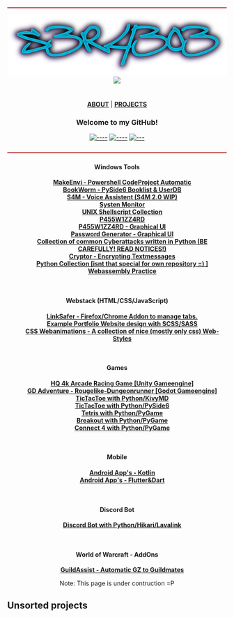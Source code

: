 
[![-----------------------------------------------------](https://github.com/sera619/sera619/blob/main/coloredred.png?raw=true)](#-)


<p align='center'>
<img align='center' src="https://github.com/sera619/Foxy/blob/master/Assets/CORE/Images/UI/LOGO.png?raw=true"></img>
<img align='center' src="https://github.blog/wp-content/uploads/2022/03/1200x630-GitHub-1.png?resize=1600%2C850"></img>
</p>
<strong><h1 align='center'></h1></strong>
<p align="center">
<strong><a href="https://www.hackzor.de/aboutme">ABOUT</a></strong>
|
<strong><a href='https://www.hackzor.de/about/more'>PROJECTS</a></strong>
<strong><h3 align='center'>Welcome to my GitHub!</h3></strong>
</p>
<center>

[![----](https://img.shields.io/badge/YouTube-red?style=for-the-badge&logo=youtube&link=http://https://www.youtube.com/channel/UCJLXwZV5Kk4XRF6TSY_iPgQ&link=http://right)](https://www.youtube.com/channel/UCJLXwZV5Kk4XRF6TSY_iPgQ)
[![----](https://img.shields.io/badge/Codepen-grey?style=for-the-badge&logo=codepen&link=http://left&link=http://right)](https://codepen.io/sera619)
[![---](https://img.shields.io/badge/TryHackMe-darkred?style=for-the-badge&logo=tryhackme&link=http://left&link=http://right)](https://tryhackme.com/p/S3R43o3)

[![-----------------------------------------------------](https://github.com/sera619/sera619/blob/main/coloredred.png?raw=true)](#-)

</center>
<strong><h4 align='center'>Windows Tools</h4></strong>
<p align='center'>
<ul align="center" style="list-style:none; align-items:center; text-align:center;">
<li><strong><a href='https://github.com/sera619/MakeEnvi-Powershell'>MakeEnvi - Powershell CodeProject Automatic</a></strong></li>
<li><strong><a href='https://github.com/sera619/Bookworm-Bookmanagementsystem'>BookWorm - PySide6 Booklist & UserDB</a></strong></li>
<li><strong><a href='https://github.com/sera619/VoiceAssistent'>S4M - Voice Assistent <a href='https://github.com/sera619/S4M-2.0'>(S4M 2.0 WIP)</a></a></strong></li>
<li><strong><a href='https://github.com/sera619/system-manager-python'>Systen Monitor</a></strong></li>
<li><strong><a href='https://github.com/sera619/BashDIC'>UNIX Shellscript Collection</a></strong></li>
<li><strong><a href='https://github.com/sera619/PasswordManager'>P455W1ZZ4RD</a></strong></li>
<li><strong><a href='https://github.com/sera619/PassWizzard-GUI'>P455W1ZZ4RD - Graphical UI</a></strong></li>
<li><strong><a href="https://github.com/sera619/PasswordGenerator">Password Generator - Graphical UI</a></strong></li>
<li><strong><a href='https://github.com/sera619/PandorasBox---HackWithPython'>Collection of common Cyberattacks written in Python (BE CAREFULLY! READ NOTICES!)</a></strong></li>
<li><strong><a href='https://github.com/sera619/Cryptor-MessageEncryption'>Cryptor - Encrypting Textmessages</a></strong></li>
<li><strong><a href='https://github.com/sera619/Python-Collection'>Python Collection [isnt that special for own repository =) ]</a></strong></li>
<li><strong><a href='https://github.com/sera619/WebAssembly-Example'>Webassembly Practice</a></strong></li>
</ul>
<br>
<strong><h4 align='center'>Webstack (HTML/CSS/JavaScript)</h4></strong>
<ul align="center" style="list-style:none; align-items:center; text-align:center;">
<li><strong><a href='https://github.com/sera619/LinkSafer-FireFox'>LinkSafer - Firefox/Chrome Addon to manage tabs.</a></strong></li>
<li><strong><a href='https://github.com/sera619/Portfolio-SASS'>Example Portfolio Website design with SCSS/SASS</a></strong></li>
<li><strong><a href='https://github.com/sera619/PureCSS-Animations'>CSS Webanimations - A collection of nice (mostly only css) Web-Styles</a></strong></li>
</ul>
<br>
<strong><h4 align='center'>Games</h4></strong>
<ul align="center" style="list-style:none; align-items:center; text-align:center;">
<li><strong><a href='https://github.com/sera619/2Race-3DRacingGame-Unity'>HQ 4k Arcade Racing Game [Unity Gameengine]</a></strong></li>
<li><strong><a href='https://github.com/sera619/GD-Adventure-Godot'>GD Adventure - Rougelike-Dungeonrunner [Godot Gameengine]</a></strong></li>
<li><strong><a href='https://github.com/sera619/TicTacToe-KivyMD'>TicTacToe with Python/KivyMD</a></strong></li>
<li><strong><a href='https://github.com/sera619/TicTacToe-PySide'>TicTacToe with Python/PySide6</a></strong></li>
<li><strong><a href='https://github.com/sera619/Tetris-PyGame'>Tetris with Python/PyGame</a></strong></li>
<li><strong><a href='https://github.com/sera619/BreakOut-PyGame'>Breakout with Python/PyGame</a></strong></li>
<li><strong><a href='https://github.com/sera619/Connect4-PyGame'>Connect 4 with Python/PyGame</a></strong></li>
</ul>
<br>
<strong><h4 align='center'>Mobile</h4></strong>
<ul align="center" style="list-style:none; align-items:center; text-align:center;">
<li><strong><a href='https://github.com/sera619/Android-Apps-Kotlin'>Android App's - Kotlin</a></strong></li>
<li><strong><a href='https://github.com/sera619/Practice_Apps'>Android App's - Flutter&Dart</a></strong></li>
</ul>
<br>
<strong><h4 align='center'>Discord Bot</h4></strong>
<ul align="center" style="list-style:none; align-items:center; text-align:center;">
<li><strong><a href='https://github.com/sera619/DiscordBot-python-hikari'>Discord Bot with Python/Hikari/Lavalink</a></strong></li>
</ul>
<br>
<strong><h4 align='center'>World of Warcraft - AddOns</h4></strong>
<ul align="center" style="list-style:none; align-items:center; text-align:center;">
<li><strong><a href='https://github.com/sera619/GuildAssist-WorldOfWarcraft-AddOn'>GuildAssist - Automatic GZ to Guildmates</a></strong></li>
</ul>



</p>
<p align='center'>Note: This page is under contruction =P</p>

## Unsorted projects



